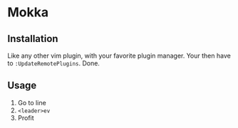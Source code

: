 # Mokka

## Installation

Like any other vim plugin, with your favorite plugin manager.
Your then have to `:UpdateRemotePlugins`. Done.

## Usage

1. Go to line
2. `<leader>ev`
3. Profit
